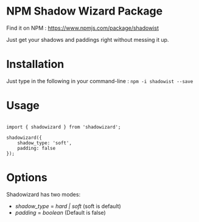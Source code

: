 # NPM Shadow Wizard Package

Find it on NPM : https://www.npmjs.com/package/shadowist

Just get your shadows and paddings right without messing it up.

# Installation
Just type in the following in your command-line : `npm -i shadowist --save`

# Usage

```

import { shadowizard } from 'shadowizard';

shadowizard({
    shadow_type: 'soft',
    padding: false
});

```


# Options

Shadowizard has two modes:
+ *shadow_type* = _hard | soft_ (soft is default)
+ *padding* = _boolean_ (Default is false)
